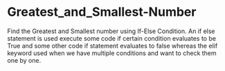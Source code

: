 # Greatest_and_Smallest-Number
Find the Greatest and Smallest number using If-Else Condition. An if else statement is used execute some code if certain condition evaluates to be True and some other code if statement evaluates to false whereas the elif keyword used when we have multiple conditions and want to check them one by one.
